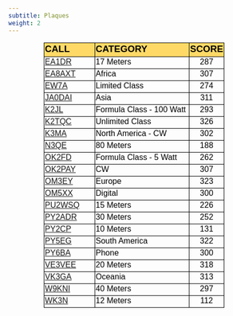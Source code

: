 ```yaml
---
subtitle: Plaques
weight: 2
---
```


<div align="center">
<table border="0" cellpadding="0" cellspacing="0" width="360" style="border-collapse:
 collapse;width:271pt">
	<colgroup>
		<col width="108" style="width: 81pt">
		<col width="187" style="width: 141pt">
		<col width="65" style="width:49pt">
	</colgroup>
	<tr height="26" style="height:19.7pt">
		<td height="26" width="108" style="height: 19.7pt; width: 81pt; font-size: 14.0pt; font-weight: 700; color: black; font-style: normal; text-decoration: none; font-family: Calibri, sans-serif; text-align: general; vertical-align: bottom; white-space: nowrap; border: 1.0pt solid windowtext; padding-left: 1px; padding-right: 1px; padding-top: 1px; background: #FFD966">
		CALL</td>
		<td width="187" style="width: 141pt; font-size: 14.0pt; font-weight: 700; color: black; font-style: normal; text-decoration: none; font-family: Calibri, sans-serif; text-align: general; vertical-align: bottom; white-space: nowrap; border-left: medium none; border-right: 1.0pt solid windowtext; border-top: 1.0pt solid windowtext; border-bottom: 1.0pt solid windowtext; padding-left: 1px; padding-right: 1px; padding-top: 1px; background: #FFD966">
		CATEGORY</td>
		<td width="65" style="width: 49pt; font-size: 14.0pt; font-weight: 700; text-align: center; color: black; font-style: normal; text-decoration: none; font-family: Calibri, sans-serif; vertical-align: bottom; white-space: nowrap; border-left: medium none; border-right: 1.0pt solid windowtext; border-top: 1.0pt solid windowtext; border-bottom: 1.0pt solid windowtext; padding-left: 1px; padding-right: 1px; padding-top: 1px; background: #FFD966">
		SCORE</td>
	</tr>
	<tr height="22" style="height:16.3pt">
		<td height="22" style="height: 16.3pt; font-size: 12.0pt; color: black; font-weight: 400; font-style: normal; text-decoration: none; font-family: Calibri, sans-serif; text-align: general; vertical-align: bottom; white-space: nowrap; border-left: 1.0pt solid windowtext; border-right: .5pt solid windowtext; border-top: medium none; border-bottom: .5pt solid windowtext; padding-left: 1px; padding-right: 1px; padding-top: 1px">
		<a href="../../Plaques/2018/EA1DR-2018.jpg">EA1DR</a></td>
		<td style="font-size: 12.0pt; color: black; font-weight: 400; font-style: normal; text-decoration: none; font-family: Calibri, sans-serif; text-align: general; vertical-align: bottom; white-space: nowrap; border-left: medium none; border-right: .5pt solid windowtext; border-top: medium none; border-bottom: .5pt solid windowtext; padding-left: 1px; padding-right: 1px; padding-top: 1px">
		17 Meters</td>
		<td style="font-size: 12.0pt; text-align: center; color: black; font-weight: 400; font-style: normal; text-decoration: none; font-family: Calibri, sans-serif; vertical-align: bottom; white-space: nowrap; border-left: medium none; border-right: 1.0pt solid windowtext; border-top: medium none; border-bottom: .5pt solid windowtext; padding-left: 1px; padding-right: 1px; padding-top: 1px">
		287</td>
	</tr>
	<tr height="22" style="height:16.3pt">
		<td height="22" style="height: 16.3pt; font-size: 12.0pt; color: black; font-weight: 400; font-style: normal; text-decoration: none; font-family: Calibri, sans-serif; text-align: general; vertical-align: bottom; white-space: nowrap; border-left: 1.0pt solid windowtext; border-right: .5pt solid windowtext; border-top: medium none; border-bottom: .5pt solid windowtext; padding-left: 1px; padding-right: 1px; padding-top: 1px">
		<a href="../../Plaques/2018/EA8AXT-2018.jpg">EA8AXT</a></td>
		<td style="font-size: 12.0pt; color: black; font-weight: 400; font-style: normal; text-decoration: none; font-family: Calibri, sans-serif; text-align: general; vertical-align: bottom; white-space: nowrap; border-left: medium none; border-right: .5pt solid windowtext; border-top: medium none; border-bottom: .5pt solid windowtext; padding-left: 1px; padding-right: 1px; padding-top: 1px">
		Africa</td>
		<td style="font-size: 12.0pt; text-align: center; color: black; font-weight: 400; font-style: normal; text-decoration: none; font-family: Calibri, sans-serif; vertical-align: bottom; white-space: nowrap; border-left: medium none; border-right: 1.0pt solid windowtext; border-top: medium none; border-bottom: .5pt solid windowtext; padding-left: 1px; padding-right: 1px; padding-top: 1px">
		307</td>
	</tr>
	<tr height="22" style="height:16.3pt">
		<td height="22" style="height: 16.3pt; font-size: 12.0pt; color: black; font-weight: 400; font-style: normal; text-decoration: none; font-family: Calibri, sans-serif; text-align: general; vertical-align: bottom; white-space: nowrap; border-left: 1.0pt solid windowtext; border-right: .5pt solid windowtext; border-top: medium none; border-bottom: .5pt solid windowtext; padding-left: 1px; padding-right: 1px; padding-top: 1px">
		<a href="../../Plaques/2018/EW7A-2018.jpg">EW7A</a></td>
		<td style="font-size: 12.0pt; color: black; font-weight: 400; font-style: normal; text-decoration: none; font-family: Calibri, sans-serif; text-align: general; vertical-align: bottom; white-space: nowrap; border-left: medium none; border-right: .5pt solid windowtext; border-top: medium none; border-bottom: .5pt solid windowtext; padding-left: 1px; padding-right: 1px; padding-top: 1px">
		Limited Class</td>
		<td style="font-size: 12.0pt; text-align: center; color: black; font-weight: 400; font-style: normal; text-decoration: none; font-family: Calibri, sans-serif; vertical-align: bottom; white-space: nowrap; border-left: medium none; border-right: 1.0pt solid windowtext; border-top: medium none; border-bottom: .5pt solid windowtext; padding-left: 1px; padding-right: 1px; padding-top: 1px">
		274</td>
	</tr>
	<tr height="22" style="height:16.3pt">
		<td height="22" style="height: 16.3pt; font-size: 12.0pt; color: black; font-weight: 400; font-style: normal; text-decoration: none; font-family: Calibri, sans-serif; text-align: general; vertical-align: bottom; white-space: nowrap; border-left: 1.0pt solid windowtext; border-right: .5pt solid windowtext; border-top: medium none; border-bottom: .5pt solid windowtext; padding-left: 1px; padding-right: 1px; padding-top: 1px">
		<a href="../../Plaques/2018/JA0DAI-2018.jpg">JA0DAI</a></td>
		<td style="font-size: 12.0pt; color: black; font-weight: 400; font-style: normal; text-decoration: none; font-family: Calibri, sans-serif; text-align: general; vertical-align: bottom; white-space: nowrap; border-left: medium none; border-right: .5pt solid windowtext; border-top: medium none; border-bottom: .5pt solid windowtext; padding-left: 1px; padding-right: 1px; padding-top: 1px">
		Asia</td>
		<td style="font-size: 12.0pt; text-align: center; color: black; font-weight: 400; font-style: normal; text-decoration: none; font-family: Calibri, sans-serif; vertical-align: bottom; white-space: nowrap; border-left: medium none; border-right: 1.0pt solid windowtext; border-top: medium none; border-bottom: .5pt solid windowtext; padding-left: 1px; padding-right: 1px; padding-top: 1px">
		311</td>
	</tr>
	<tr height="22" style="height:16.3pt">
		<td height="22" style="height: 16.3pt; font-size: 12.0pt; color: black; font-weight: 400; font-style: normal; text-decoration: none; font-family: Calibri, sans-serif; text-align: general; vertical-align: bottom; white-space: nowrap; border-left: 1.0pt solid windowtext; border-right: .5pt solid windowtext; border-top: medium none; border-bottom: .5pt solid windowtext; padding-left: 1px; padding-right: 1px; padding-top: 1px">
		<a href="../../Plaques/2018/K2JL-2018.jpg">K2JL</a></td>
		<td style="font-size: 12.0pt; text-align: left; color: black; font-weight: 400; font-style: normal; text-decoration: none; font-family: Calibri, sans-serif; vertical-align: bottom; white-space: nowrap; border-left: medium none; border-right: .5pt solid windowtext; border-top: medium none; border-bottom: .5pt solid windowtext; padding-left: 1px; padding-right: 1px; padding-top: 1px">
		Formula Class - 100 Watt</td>
		<td style="font-size: 12.0pt; text-align: center; color: black; font-weight: 400; font-style: normal; text-decoration: none; font-family: Calibri, sans-serif; vertical-align: bottom; white-space: nowrap; border-left: medium none; border-right: 1.0pt solid windowtext; border-top: medium none; border-bottom: .5pt solid windowtext; padding-left: 1px; padding-right: 1px; padding-top: 1px">
		293</td>
	</tr>
	<tr height="22" style="height:16.3pt">
		<td height="22" style="height: 16.3pt; font-size: 12.0pt; color: black; font-weight: 400; font-style: normal; text-decoration: none; font-family: Calibri, sans-serif; text-align: general; vertical-align: bottom; white-space: nowrap; border-left: 1.0pt solid windowtext; border-right: .5pt solid windowtext; border-top: medium none; border-bottom: .5pt solid windowtext; padding-left: 1px; padding-right: 1px; padding-top: 1px">
		<a href="../../Plaques/2018/K2TQC-2018.jpg">K2TQC</a></td>
		<td style="font-size: 12.0pt; color: black; font-weight: 400; font-style: normal; text-decoration: none; font-family: Calibri, sans-serif; text-align: general; vertical-align: bottom; white-space: nowrap; border-left: medium none; border-right: .5pt solid windowtext; border-top: medium none; border-bottom: .5pt solid windowtext; padding-left: 1px; padding-right: 1px; padding-top: 1px">
		Unlimited Class</td>
		<td style="font-size: 12.0pt; text-align: center; color: black; font-weight: 400; font-style: normal; text-decoration: none; font-family: Calibri, sans-serif; vertical-align: bottom; white-space: nowrap; border-left: medium none; border-right: 1.0pt solid windowtext; border-top: medium none; border-bottom: .5pt solid windowtext; padding-left: 1px; padding-right: 1px; padding-top: 1px">
		326</td>
	</tr>
	<tr height="22" style="height:16.3pt">
		<td height="22" style="height: 16.3pt; font-size: 12.0pt; color: black; font-weight: 400; font-style: normal; text-decoration: none; font-family: Calibri, sans-serif; text-align: general; vertical-align: bottom; white-space: nowrap; border-left: 1.0pt solid windowtext; border-right: .5pt solid windowtext; border-top: medium none; border-bottom: .5pt solid windowtext; padding-left: 1px; padding-right: 1px; padding-top: 1px">
		<a href="../../Plaques/2018/K3MA-2018.jpg">K3MA</a></td>
		<td style="font-size: 12.0pt; color: black; font-weight: 400; font-style: normal; text-decoration: none; font-family: Calibri, sans-serif; text-align: general; vertical-align: bottom; white-space: nowrap; border-left: medium none; border-right: .5pt solid windowtext; border-top: medium none; border-bottom: .5pt solid windowtext; padding-left: 1px; padding-right: 1px; padding-top: 1px">
		North America - CW</td>
		<td style="font-size: 12.0pt; text-align: center; color: black; font-weight: 400; font-style: normal; text-decoration: none; font-family: Calibri, sans-serif; vertical-align: bottom; white-space: nowrap; border-left: medium none; border-right: 1.0pt solid windowtext; border-top: medium none; border-bottom: .5pt solid windowtext; padding-left: 1px; padding-right: 1px; padding-top: 1px">
		302</td>
	</tr>
	<tr height="22" style="height:16.3pt">
		<td height="22" style="height: 16.3pt; font-size: 12.0pt; color: black; font-weight: 400; font-style: normal; text-decoration: none; font-family: Calibri, sans-serif; text-align: general; vertical-align: bottom; white-space: nowrap; border-left: 1.0pt solid windowtext; border-right: .5pt solid windowtext; border-top: medium none; border-bottom: .5pt solid windowtext; padding-left: 1px; padding-right: 1px; padding-top: 1px">
		<a href="../../Plaques/2018/N3QE-2018.jpg">N3QE</a></td>
		<td style="font-size: 12.0pt; color: black; font-weight: 400; font-style: normal; text-decoration: none; font-family: Calibri, sans-serif; text-align: general; vertical-align: bottom; white-space: nowrap; border-left: medium none; border-right: .5pt solid windowtext; border-top: medium none; border-bottom: .5pt solid windowtext; padding-left: 1px; padding-right: 1px; padding-top: 1px">
		80 Meters</td>
		<td style="font-size: 12.0pt; text-align: center; color: black; font-weight: 400; font-style: normal; text-decoration: none; font-family: Calibri, sans-serif; vertical-align: bottom; white-space: nowrap; border-left: medium none; border-right: 1.0pt solid windowtext; border-top: medium none; border-bottom: .5pt solid windowtext; padding-left: 1px; padding-right: 1px; padding-top: 1px">
		188</td>
	</tr>
	<tr height="22" style="height:16.3pt">
		<td height="22" style="height: 16.3pt; font-size: 12.0pt; color: black; font-weight: 400; font-style: normal; text-decoration: none; font-family: Calibri, sans-serif; text-align: general; vertical-align: bottom; white-space: nowrap; border-left: 1.0pt solid windowtext; border-right: .5pt solid windowtext; border-top: medium none; border-bottom: .5pt solid windowtext; padding-left: 1px; padding-right: 1px; padding-top: 1px">
		<a href="../../Plaques/2018/OK2FD-2018.jpg">OK2FD</a></td>
		<td style="font-size: 12.0pt; text-align: left; color: black; font-weight: 400; font-style: normal; text-decoration: none; font-family: Calibri, sans-serif; vertical-align: bottom; white-space: nowrap; border-left: medium none; border-right: .5pt solid windowtext; border-top: medium none; border-bottom: .5pt solid windowtext; padding-left: 1px; padding-right: 1px; padding-top: 1px">
		Formula Class - 5 Watt</td>
		<td style="font-size: 12.0pt; text-align: center; color: black; font-weight: 400; font-style: normal; text-decoration: none; font-family: Calibri, sans-serif; vertical-align: bottom; white-space: nowrap; border-left: medium none; border-right: 1.0pt solid windowtext; border-top: medium none; border-bottom: .5pt solid windowtext; padding-left: 1px; padding-right: 1px; padding-top: 1px">
		262</td>
	</tr>
	<tr height="22" style="height:16.3pt">
		<td height="22" style="height: 16.3pt; font-size: 12.0pt; color: black; font-weight: 400; font-style: normal; text-decoration: none; font-family: Calibri, sans-serif; text-align: general; vertical-align: bottom; white-space: nowrap; border-left: 1.0pt solid windowtext; border-right: .5pt solid windowtext; border-top: medium none; border-bottom: .5pt solid windowtext; padding-left: 1px; padding-right: 1px; padding-top: 1px">
		<a href="../../Plaques/2018/OK2PAY-2018.jpg">OK2PAY</a></td>
		<td style="font-size: 12.0pt; color: black; font-weight: 400; font-style: normal; text-decoration: none; font-family: Calibri, sans-serif; text-align: general; vertical-align: bottom; white-space: nowrap; border-left: medium none; border-right: .5pt solid windowtext; border-top: medium none; border-bottom: .5pt solid windowtext; padding-left: 1px; padding-right: 1px; padding-top: 1px">
		CW</td>
		<td style="font-size: 12.0pt; text-align: center; color: black; font-weight: 400; font-style: normal; text-decoration: none; font-family: Calibri, sans-serif; vertical-align: bottom; white-space: nowrap; border-left: medium none; border-right: 1.0pt solid windowtext; border-top: medium none; border-bottom: .5pt solid windowtext; padding-left: 1px; padding-right: 1px; padding-top: 1px">
		307</td>
	</tr>
	<tr height="22" style="height:16.3pt">
		<td height="22" style="height: 16.3pt; font-size: 12.0pt; color: black; font-weight: 400; font-style: normal; text-decoration: none; font-family: Calibri, sans-serif; text-align: general; vertical-align: bottom; white-space: nowrap; border-left: 1.0pt solid windowtext; border-right: .5pt solid windowtext; border-top: medium none; border-bottom: .5pt solid windowtext; padding-left: 1px; padding-right: 1px; padding-top: 1px">
		<a href="../../Plaques/2018/OM3EY-2018.jpg">OM3EY</a></td>
		<td style="font-size: 12.0pt; color: black; font-weight: 400; font-style: normal; text-decoration: none; font-family: Calibri, sans-serif; text-align: general; vertical-align: bottom; white-space: nowrap; border-left: medium none; border-right: .5pt solid windowtext; border-top: medium none; border-bottom: .5pt solid windowtext; padding-left: 1px; padding-right: 1px; padding-top: 1px">
		Europe</td>
		<td style="font-size: 12.0pt; text-align: center; color: black; font-weight: 400; font-style: normal; text-decoration: none; font-family: Calibri, sans-serif; vertical-align: bottom; white-space: nowrap; border-left: medium none; border-right: 1.0pt solid windowtext; border-top: medium none; border-bottom: .5pt solid windowtext; padding-left: 1px; padding-right: 1px; padding-top: 1px">
		323</td>
	</tr>
	<tr height="22" style="height:16.3pt">
		<td height="22" style="height: 16.3pt; font-size: 12.0pt; color: black; font-weight: 400; font-style: normal; text-decoration: none; font-family: Calibri, sans-serif; text-align: general; vertical-align: bottom; white-space: nowrap; border-left: 1.0pt solid windowtext; border-right: .5pt solid windowtext; border-top: medium none; border-bottom: .5pt solid windowtext; padding-left: 1px; padding-right: 1px; padding-top: 1px">
		<a href="../../Plaques/2018/OM5XX-2018.jpg">OM5XX</a></td>
		<td style="font-size: 12.0pt; color: black; font-weight: 400; font-style: normal; text-decoration: none; font-family: Calibri, sans-serif; text-align: general; vertical-align: bottom; white-space: nowrap; border-left: medium none; border-right: .5pt solid windowtext; border-top: medium none; border-bottom: .5pt solid windowtext; padding-left: 1px; padding-right: 1px; padding-top: 1px">
		Digital</td>
		<td style="font-size: 12.0pt; text-align: center; color: black; font-weight: 400; font-style: normal; text-decoration: none; font-family: Calibri, sans-serif; vertical-align: bottom; white-space: nowrap; border-left: medium none; border-right: 1.0pt solid windowtext; border-top: medium none; border-bottom: .5pt solid windowtext; padding-left: 1px; padding-right: 1px; padding-top: 1px">
		300</td>
	</tr>
	<tr height="22" style="height:16.3pt">
		<td height="22" style="height: 16.3pt; font-size: 12.0pt; color: black; font-weight: 400; font-style: normal; text-decoration: none; font-family: Calibri, sans-serif; text-align: general; vertical-align: bottom; white-space: nowrap; border-left: 1.0pt solid windowtext; border-right: .5pt solid windowtext; border-top: medium none; border-bottom: .5pt solid windowtext; padding-left: 1px; padding-right: 1px; padding-top: 1px">
		<a href="../../Plaques/2018/PU2WSQ-2018.jpg">PU2WSQ</a></td>
		<td style="font-size: 12.0pt; color: black; font-weight: 400; font-style: normal; text-decoration: none; font-family: Calibri, sans-serif; text-align: general; vertical-align: bottom; white-space: nowrap; border-left: medium none; border-right: .5pt solid windowtext; border-top: medium none; border-bottom: .5pt solid windowtext; padding-left: 1px; padding-right: 1px; padding-top: 1px">
		15 Meters</td>
		<td style="font-size: 12.0pt; text-align: center; color: black; font-weight: 400; font-style: normal; text-decoration: none; font-family: Calibri, sans-serif; vertical-align: bottom; white-space: nowrap; border-left: medium none; border-right: 1.0pt solid windowtext; border-top: medium none; border-bottom: .5pt solid windowtext; padding-left: 1px; padding-right: 1px; padding-top: 1px">
		226</td>
	</tr>
	<tr height="22" style="height:16.3pt">
		<td height="22" style="height: 16.3pt; font-size: 12.0pt; color: black; font-weight: 400; font-style: normal; text-decoration: none; font-family: Calibri, sans-serif; text-align: general; vertical-align: bottom; white-space: nowrap; border-left: 1.0pt solid windowtext; border-right: .5pt solid windowtext; border-top: medium none; border-bottom: .5pt solid windowtext; padding-left: 1px; padding-right: 1px; padding-top: 1px">
		<a href="../../Plaques/2018/PY2ADR-2018.jpg">PY2ADR</a></td>
		<td style="font-size: 12.0pt; color: black; font-weight: 400; font-style: normal; text-decoration: none; font-family: Calibri, sans-serif; text-align: general; vertical-align: bottom; white-space: nowrap; border-left: medium none; border-right: .5pt solid windowtext; border-top: medium none; border-bottom: .5pt solid windowtext; padding-left: 1px; padding-right: 1px; padding-top: 1px">
		30 Meters</td>
		<td style="font-size: 12.0pt; text-align: center; color: black; font-weight: 400; font-style: normal; text-decoration: none; font-family: Calibri, sans-serif; vertical-align: bottom; white-space: nowrap; border-left: medium none; border-right: 1.0pt solid windowtext; border-top: medium none; border-bottom: .5pt solid windowtext; padding-left: 1px; padding-right: 1px; padding-top: 1px">
		252</td>
	</tr>
	<tr height="22" style="height:16.3pt">
		<td height="22" style="height: 16.3pt; font-size: 12.0pt; color: black; font-weight: 400; font-style: normal; text-decoration: none; font-family: Calibri, sans-serif; text-align: general; vertical-align: bottom; white-space: nowrap; border-left: 1.0pt solid windowtext; border-right: .5pt solid windowtext; border-top: medium none; border-bottom: .5pt solid windowtext; padding-left: 1px; padding-right: 1px; padding-top: 1px">
		<a href="../../Plaques/2018/PY2CP-2018.jpg">PY2CP</a></td>
		<td style="font-size: 12.0pt; color: black; font-weight: 400; font-style: normal; text-decoration: none; font-family: Calibri, sans-serif; text-align: general; vertical-align: bottom; white-space: nowrap; border-left: medium none; border-right: .5pt solid windowtext; border-top: medium none; border-bottom: .5pt solid windowtext; padding-left: 1px; padding-right: 1px; padding-top: 1px">
		10 Meters</td>
		<td style="font-size: 12.0pt; text-align: center; color: black; font-weight: 400; font-style: normal; text-decoration: none; font-family: Calibri, sans-serif; vertical-align: bottom; white-space: nowrap; border-left: medium none; border-right: 1.0pt solid windowtext; border-top: medium none; border-bottom: .5pt solid windowtext; padding-left: 1px; padding-right: 1px; padding-top: 1px">
		131</td>
	</tr>
	<tr height="22" style="height:16.3pt">
		<td height="22" style="height: 16.3pt; font-size: 12.0pt; color: black; font-weight: 400; font-style: normal; text-decoration: none; font-family: Calibri, sans-serif; text-align: general; vertical-align: bottom; white-space: nowrap; border-left: 1.0pt solid windowtext; border-right: .5pt solid windowtext; border-top: medium none; border-bottom: .5pt solid windowtext; padding-left: 1px; padding-right: 1px; padding-top: 1px">
		<a href="../../Plaques/2018/PY5EG-2018.jpg">PY5EG</a></td>
		<td style="font-size: 12.0pt; color: black; font-weight: 400; font-style: normal; text-decoration: none; font-family: Calibri, sans-serif; text-align: general; vertical-align: bottom; white-space: nowrap; border-left: medium none; border-right: .5pt solid windowtext; border-top: medium none; border-bottom: .5pt solid windowtext; padding-left: 1px; padding-right: 1px; padding-top: 1px">
		South America</td>
		<td style="font-size: 12.0pt; text-align: center; color: black; font-weight: 400; font-style: normal; text-decoration: none; font-family: Calibri, sans-serif; vertical-align: bottom; white-space: nowrap; border-left: medium none; border-right: 1.0pt solid windowtext; border-top: medium none; border-bottom: .5pt solid windowtext; padding-left: 1px; padding-right: 1px; padding-top: 1px">
		322</td>
	</tr>
	<tr height="22" style="height:16.3pt">
		<td height="22" style="height: 16.3pt; font-size: 12.0pt; color: black; font-weight: 400; font-style: normal; text-decoration: none; font-family: Calibri, sans-serif; text-align: general; vertical-align: bottom; white-space: nowrap; border-left: 1.0pt solid windowtext; border-right: .5pt solid windowtext; border-top: medium none; border-bottom: .5pt solid windowtext; padding-left: 1px; padding-right: 1px; padding-top: 1px">
		<a href="../../Plaques/2018/PY6BA-2018.jpg">PY6BA</a></td>
		<td style="font-size: 12.0pt; color: black; font-weight: 400; font-style: normal; text-decoration: none; font-family: Calibri, sans-serif; text-align: general; vertical-align: bottom; white-space: nowrap; border-left: medium none; border-right: .5pt solid windowtext; border-top: medium none; border-bottom: .5pt solid windowtext; padding-left: 1px; padding-right: 1px; padding-top: 1px">
		Phone</td>
		<td style="font-size: 12.0pt; text-align: center; color: black; font-weight: 400; font-style: normal; text-decoration: none; font-family: Calibri, sans-serif; vertical-align: bottom; white-space: nowrap; border-left: medium none; border-right: 1.0pt solid windowtext; border-top: medium none; border-bottom: .5pt solid windowtext; padding-left: 1px; padding-right: 1px; padding-top: 1px">
		300</td>
	</tr>
	<tr height="22" style="height:16.3pt">
		<td height="22" style="height: 16.3pt; font-size: 12.0pt; color: black; font-weight: 400; font-style: normal; text-decoration: none; font-family: Calibri, sans-serif; text-align: general; vertical-align: bottom; white-space: nowrap; border-left: 1.0pt solid windowtext; border-right: .5pt solid windowtext; border-top: medium none; border-bottom: .5pt solid windowtext; padding-left: 1px; padding-right: 1px; padding-top: 1px">
		<a href="../../Plaques/2018/VE3VEE-2018.jpg">VE3VEE</a></td>
		<td style="font-size: 12.0pt; color: black; font-weight: 400; font-style: normal; text-decoration: none; font-family: Calibri, sans-serif; text-align: general; vertical-align: bottom; white-space: nowrap; border-left: medium none; border-right: .5pt solid windowtext; border-top: medium none; border-bottom: .5pt solid windowtext; padding-left: 1px; padding-right: 1px; padding-top: 1px">
		20 Meters</td>
		<td style="font-size: 12.0pt; text-align: center; color: black; font-weight: 400; font-style: normal; text-decoration: none; font-family: Calibri, sans-serif; vertical-align: bottom; white-space: nowrap; border-left: medium none; border-right: 1.0pt solid windowtext; border-top: medium none; border-bottom: .5pt solid windowtext; padding-left: 1px; padding-right: 1px; padding-top: 1px">
		318</td>
	</tr>
	<tr height="22" style="height:16.3pt">
		<td height="22" style="height: 16.3pt; font-size: 12.0pt; color: black; font-weight: 400; font-style: normal; text-decoration: none; font-family: Calibri, sans-serif; text-align: general; vertical-align: bottom; white-space: nowrap; border-left: 1.0pt solid windowtext; border-right: .5pt solid windowtext; border-top: medium none; border-bottom: .5pt solid windowtext; padding-left: 1px; padding-right: 1px; padding-top: 1px">
		<a href="../../Plaques/2018/VK3GA-2018.jpg">VK3GA</a></td>
		<td style="font-size: 12.0pt; color: black; font-weight: 400; font-style: normal; text-decoration: none; font-family: Calibri, sans-serif; text-align: general; vertical-align: bottom; white-space: nowrap; border-left: medium none; border-right: .5pt solid windowtext; border-top: medium none; border-bottom: .5pt solid windowtext; padding-left: 1px; padding-right: 1px; padding-top: 1px">
		Oceania</td>
		<td style="font-size: 12.0pt; text-align: center; color: black; font-weight: 400; font-style: normal; text-decoration: none; font-family: Calibri, sans-serif; vertical-align: bottom; white-space: nowrap; border-left: medium none; border-right: 1.0pt solid windowtext; border-top: medium none; border-bottom: .5pt solid windowtext; padding-left: 1px; padding-right: 1px; padding-top: 1px">
		313</td>
	</tr>
	<tr height="22" style="height:16.3pt">
		<td height="22" style="height: 16.3pt; font-size: 12.0pt; color: black; font-weight: 400; font-style: normal; text-decoration: none; font-family: Calibri, sans-serif; text-align: general; vertical-align: bottom; white-space: nowrap; border-left: 1.0pt solid windowtext; border-right: .5pt solid windowtext; border-top: medium none; border-bottom: .5pt solid windowtext; padding-left: 1px; padding-right: 1px; padding-top: 1px">
		<a href="../../Plaques/2018/W9KNI-2018.jpg">W9KNI</a></td>
		<td style="font-size: 12.0pt; color: black; font-weight: 400; font-style: normal; text-decoration: none; font-family: Calibri, sans-serif; text-align: general; vertical-align: bottom; white-space: nowrap; border-left: medium none; border-right: .5pt solid windowtext; border-top: medium none; border-bottom: .5pt solid windowtext; padding-left: 1px; padding-right: 1px; padding-top: 1px">
		40 Meters</td>
		<td style="font-size: 12.0pt; text-align: center; color: black; font-weight: 400; font-style: normal; text-decoration: none; font-family: Calibri, sans-serif; vertical-align: bottom; white-space: nowrap; border-left: medium none; border-right: 1.0pt solid windowtext; border-top: medium none; border-bottom: .5pt solid windowtext; padding-left: 1px; padding-right: 1px; padding-top: 1px">
		297</td>
	</tr>
	<tr height="23" style="height:17.0pt">
		<td height="23" style="height: 17.0pt; font-size: 12.0pt; color: black; font-weight: 400; font-style: normal; text-decoration: none; font-family: Calibri, sans-serif; text-align: general; vertical-align: bottom; white-space: nowrap; border-left: 1.0pt solid windowtext; border-right: .5pt solid windowtext; border-top: medium none; border-bottom: 1.0pt solid windowtext; padding-left: 1px; padding-right: 1px; padding-top: 1px">
		<a href="../../Plaques/2018/WK3N-2018.jpg">WK3N</a></td>
		<td style="font-size: 12.0pt; color: black; font-weight: 400; font-style: normal; text-decoration: none; font-family: Calibri, sans-serif; text-align: general; vertical-align: bottom; white-space: nowrap; border-left: medium none; border-right: .5pt solid windowtext; border-top: medium none; border-bottom: 1.0pt solid windowtext; padding-left: 1px; padding-right: 1px; padding-top: 1px">
		12 Meters</td>
		<td style="font-size: 12.0pt; text-align: center; color: black; font-weight: 400; font-style: normal; text-decoration: none; font-family: Calibri, sans-serif; vertical-align: bottom; white-space: nowrap; border-left: medium none; border-right: 1.0pt solid windowtext; border-top: medium none; border-bottom: 1.0pt solid windowtext; padding-left: 1px; padding-right: 1px; padding-top: 1px">
		112</td>
	</tr>
</table>

</div>
